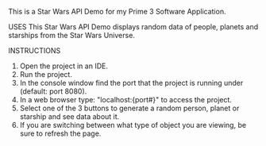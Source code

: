 This is a Star Wars API Demo for my Prime 3 Software Application.

USES
This Star Wars API Demo displays random data of people, planets and starships from the Star Wars Universe.

INSTRUCTIONS
1. Open the project in an IDE.
2. Run the project.
3. In the console window find the port that the project is running under (default: port 8080).
4. In a web browser type: "localhost:{port#}" to access the project.
5. Select one of the 3 buttons to generate a random person, planet or starship and see data about it.
6. If you are switching between what type of object you are viewing, be sure to refresh the page.